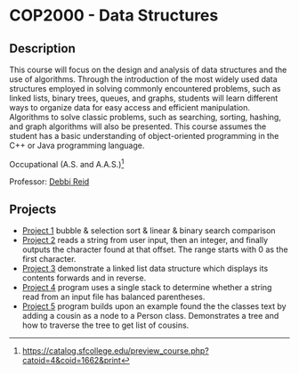 # COP2000 - Data Structures

## Description
This course will focus on the design and analysis of data structures and the use of algorithms. Through the introduction of the most widely used data structures employed in solving commonly encountered problems, such as linked lists, binary trees, queues, and graphs, students will learn different ways to organize data for easy access and efficient manipulation. Algorithms to solve classic problems, such as searching, sorting, hashing, and graph algorithms will also be presented. This course assumes the student has a basic understanding of object-oriented programming in the C++ or Java programming language.

Occupational (A.S. and A.A.S.)[^1]

Professor: [Debbi Reid](https://www.sfcollege.edu/ite/contact/index) 

## Projects
- [Project 1](https://github.com/nasumilu-owner/cop2535/tree/main/Project%201) bubble & selection sort & linear & binary search comparison
- [Project 2](https://github.com/nasumilu-owner/cop2535/tree/main/Project%202) reads a string from user input, then an integer, and finally outputs the character found at that offset. The range starts with 0 as the first character.
- [Project 3](https://github.com/nasumilu-owner/cop2535/tree/main/Project%203) demonstrate a linked list data structure which displays its contents forwards and in reverse.
- [Project 4](https://github.com/nasumilu-owner/cop2535/tree/main/Project%204) program uses a single stack to determine whether a string read from an input file has balanced parentheses.
- [Project 5](https://github.com/nasumilu-owner/cop2535/tree/main/Project%205) program builds upon an example found the the classes text by adding a cousin as a node to a Person class. Demonstrates a tree and how to traverse the tree to get list of cousins.

[^1]:https://catalog.sfcollege.edu/preview_course.php?catoid=4&coid=1662&print